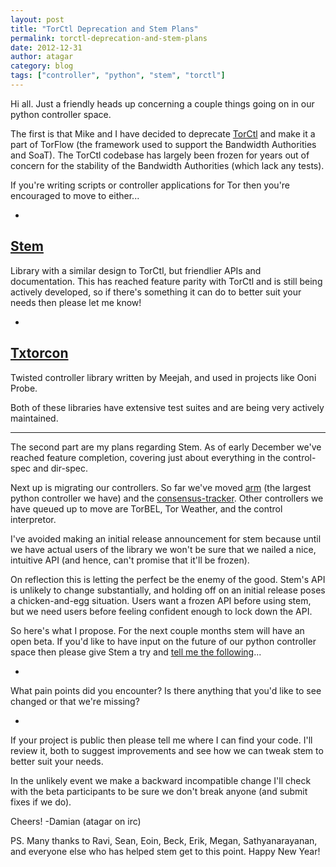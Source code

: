 ```yaml
---
layout: post
title: "TorCtl Deprecation and Stem Plans"
permalink: torctl-deprecation-and-stem-plans
date: 2012-12-31
author: atagar
category: blog
tags: ["controller", "python", "stem", "torctl"]
---
```


Hi all. Just a friendly heads up concerning a couple things going on in our python controller space.

The first is that Mike and I have decided to deprecate [TorCtl](https://gitweb.torproject.org/pytorctl.git) and make it a part of TorFlow (the framework used to support the Bandwidth Authorities and SoaT). The TorCtl codebase has largely been frozen for years out of concern for the stability of the Bandwidth Authorities (which lack any tests).

If you're writing scripts or controller applications for Tor then you're encouraged to move to either...

- 
## [Stem](https://stem.torproject.org/)

Library with a similar design to TorCtl, but friendlier APIs and documentation. This has reached feature parity with TorCtl and is still being actively developed, so if there's something it can do to better suit your needs then please let me know!

- 
## [Txtorcon](https://txtorcon.readthedocs.org/)

Twisted controller library written by Meejah, and used in projects like Ooni Probe.

Both of these libraries have extensive test suites and are being very actively maintained.

* * *

The second part are my plans regarding Stem. As of early December we've reached feature completion, covering just about everything in the control-spec and dir-spec.

Next up is migrating our controllers. So far we've moved [arm](http://www.atagar.com/arm/) (the largest python controller we have) and the [consensus-tracker](https://gitweb.torproject.org/atagar/tor-utils.git/blob/HEAD:/consensusTracker.py). Other controllers we have queued up to move are TorBEL, Tor Weather, and the control interpretor.

I've avoided making an initial release announcement for stem because until we have actual users of the library we won't be sure that we nailed a nice, intuitive API (and hence, can't promise that it'll be frozen).

On reflection this is letting the perfect be the enemy of the good. Stem's API is unlikely to change substantially, and holding off on an initial release poses a chicken-and-egg situation. Users want a frozen API before using stem, but we need users before feeling confident enough to lock down the API.

So here's what I propose. For the next couple months stem will have an open beta. If you'd like to have input on the future of our python controller space then please give Stem a try and [tell me the following](http://www.atagar.com/contact/)...

- 

What pain points did you encounter? Is there anything that you'd like to see changed or that we're missing?

- 

If your project is public then please tell me where I can find your code. I'll review it, both to suggest improvements and see how we can tweak stem to better suit your needs.

In the unlikely event we make a backward incompatible change I'll check with the beta participants to be sure we don't break anyone (and submit fixes if we do).

Cheers! -Damian (atagar on irc)

PS. Many thanks to Ravi, Sean, Eoin, Beck, Erik, Megan, Sathyanarayanan, and everyone else who has helped stem get to this point. Happy New Year!

